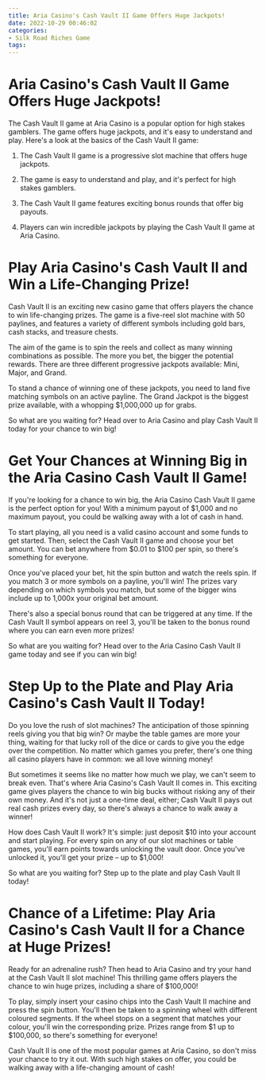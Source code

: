 ```yaml
---
title: Aria Casino's Cash Vault II Game Offers Huge Jackpots!
date: 2022-10-29 00:46:02
categories:
- Silk Road Riches Game
tags:
---
```



#  Aria Casino's Cash Vault II Game Offers Huge Jackpots!

The Cash Vault II game at Aria Casino is a popular option for high stakes gamblers. The game offers huge jackpots, and it's easy to understand and play. Here's a look at the basics of the Cash Vault II game:

1. The Cash Vault II game is a progressive slot machine that offers huge jackpots.

2. The game is easy to understand and play, and it's perfect for high stakes gamblers.

3. The Cash Vault II game features exciting bonus rounds that offer big payouts.

4. Players can win incredible jackpots by playing the Cash Vault II game at Aria Casino.

#  Play Aria Casino's Cash Vault II and Win a Life-Changing Prize!

Cash Vault II is an exciting new casino game that offers players the chance to win life-changing prizes. The game is a five-reel slot machine with 50 paylines, and features a variety of different symbols including gold bars, cash stacks, and treasure chests.

The aim of the game is to spin the reels and collect as many winning combinations as possible. The more you bet, the bigger the potential rewards. There are three different progressive jackpots available: Mini, Major, and Grand.

To stand a chance of winning one of these jackpots, you need to land five matching symbols on an active payline. The Grand Jackpot is the biggest prize available, with a whopping $1,000,000 up for grabs.

So what are you waiting for? Head over to Aria Casino and play Cash Vault II today for your chance to win big!

#  Get Your Chances at Winning Big in the Aria Casino Cash Vault II Game!

If you're looking for a chance to win big, the Aria Casino Cash Vault II game is the perfect option for you! With a minimum payout of $1,000 and no maximum payout, you could be walking away with a lot of cash in hand.

To start playing, all you need is a valid casino account and some funds to get started. Then, select the Cash Vault II game and choose your bet amount. You can bet anywhere from $0.01 to $100 per spin, so there's something for everyone.

Once you've placed your bet, hit the spin button and watch the reels spin. If you match 3 or more symbols on a payline, you'll win! The prizes vary depending on which symbols you match, but some of the bigger wins include up to 1,000x your original bet amount.

There's also a special bonus round that can be triggered at any time. If the Cash Vault II symbol appears on reel 3, you'll be taken to the bonus round where you can earn even more prizes!

So what are you waiting for? Head over to the Aria Casino Cash Vault II game today and see if you can win big!

#  Step Up to the Plate and Play Aria Casino's Cash Vault II Today! 

Do you love the rush of slot machines? The anticipation of those spinning reels giving you that big win? Or maybe the table games are more your thing, waiting for that lucky roll of the dice or cards to give you the edge over the competition. No matter which games you prefer, there's one thing all casino players have in common: we all love winning money!

But sometimes it seems like no matter how much we play, we can't seem to break even. That's where Aria Casino's Cash Vault II comes in. This exciting game gives players the chance to win big bucks without risking any of their own money. And it's not just a one-time deal, either; Cash Vault II pays out real cash prizes every day, so there's always a chance to walk away a winner!

How does Cash Vault II work? It's simple: just deposit $10 into your account and start playing. For every spin on any of our slot machines or table games, you'll earn points towards unlocking the vault door. Once you've unlocked it, you'll get your prize – up to $1,000!

So what are you waiting for? Step up to the plate and play Cash Vault II today!

#  Chance of a Lifetime: Play Aria Casino's Cash Vault II for a Chance at Huge Prizes!

Ready for an adrenaline rush? Then head to Aria Casino and try your hand at the Cash Vault II slot machine! This thrilling game offers players the chance to win huge prizes, including a share of $100,000!

To play, simply insert your casino chips into the Cash Vault II machine and press the spin button. You'll then be taken to a spinning wheel with different coloured segments. If the wheel stops on a segment that matches your colour, you'll win the corresponding prize. Prizes range from $1 up to $100,000, so there's something for everyone!

Cash Vault II is one of the most popular games at Aria Casino, so don't miss your chance to try it out. With such high stakes on offer, you could be walking away with a life-changing amount of cash!